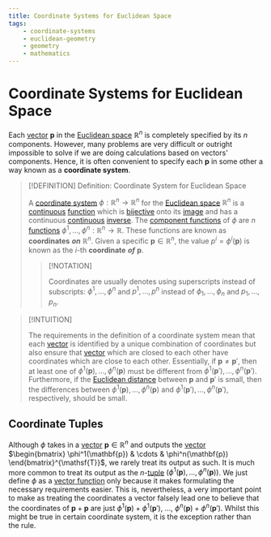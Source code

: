 ```yaml
---
title: Coordinate Systems for Euclidean Space
tags:
    - coordinate-systems
    - euclidean-geometry
    - geometry
    - mathematics
---
```


# Coordinate Systems for Euclidean Space

Each [vector](../../../../Algebra/Linear%20Algebra/Matrices/Row%20and%20Column%20Vectors/Real%20Vectors/Real%20Vector.md) $\mathbf{p}$ in the [Euclidean space](../../../../Analysis/Real%20Analysis/The%20Topology%20of%20Euclidean%20Space.md) $\mathbb{R}^n$ is completely specified by its $n$ components. However, many problems are very difficult or outright impossible to solve if we are doing calculations based on vectors' components. Hence, it is often convenient to specify each $\mathbf{p}$ in some other a way known as a **coordinate system**.

>[!DEFINITION] Definition: Coordinate System for Euclidean Space
>
>A [coordinate system](../../../Manifolds/Coordinate%20Systems/index.md) $\phi: \mathbb{R}^n \to \mathbb{R}^n$ for the [Euclidean space](../../../../Analysis/Real%20Analysis/The%20Topology%20of%20Euclidean%20Space.md) $\mathbb{R}^n$ is a [continuous](../../../../Analysis/Real%20Analysis/Real%20Vector%20Functions/Continuity%20of%20Real%20Vector%20Functions.md) [function](../../../../Analysis/Real%20Analysis/Real%20Vector%20Functions/Vector%20Fields/Real%20Vector%20Field.md) which is [bijective](../../../../Analysis/Functions/Types%20of%20Functions/Bijection.md) onto its [image](../../../../Analysis/Functions/Functions.md) and has a continuous [continuous](../../../../Analysis/Real%20Analysis/Real%20Vector%20Functions/Continuity%20of%20Real%20Vector%20Functions.md) [inverse](../../../../Analysis/Functions/Types%20of%20Functions/Injection.md). The [component functions](../../../../Analysis/Real%20Analysis/Real%20Vector%20Functions/Real%20Vector%20Function.md) of $\phi$ are $n$ [functions](../../../../Analysis/Real%20Analysis/Real%20Vector%20Functions/Scalar%20Fields/Real%20Scalar%20Field.md) $\phi^1, \dotsc, \phi^n: \mathbb{R}^n \to \mathbb{R}$. These functions are known as **coordinates** ***on*** $\mathbb{R}^n$. Given a specific $\mathbf{p} \in \mathbb{R}^n$, the value $p^i = \phi^i (\mathbf{p})$ is known as the $i$-th **coordinate** ***of*** $\mathbf{p}$.
>
>>[!NOTATION]
>>
>>Coordinates are usually denotes using superscripts instead of subscripts: $\phi^1, \dotsc, \phi^n$ and $p^1, \dotsc, p^n$ instead of $\phi_1, \dotsc, \phi_n$ and $p_1, \dotsc, p_n$.
>>
>

>[!INTUITION]
>
>The requirements in the definition of a coordinate system mean that each [vector](../../../../Algebra/Linear%20Algebra/Matrices/Row%20and%20Column%20Vectors/Real%20Vectors/Real%20Vector.md) is identified by a unique combination of coordinates but also ensure that [vector](../../../../Algebra/Linear%20Algebra/Matrices/Row%20and%20Column%20Vectors/Real%20Vectors/Real%20Vector.md) which are closed to each other have coordinates which are close to each other. Essentially, if $\mathbf{p} \ne \mathbf{p}'$, then at least one of $\phi^1(\mathbf{p}), \dotsc, \phi^n(\mathbf{p})$ must be different from $\phi^1(\mathbf{p}'), \dotsc, \phi^n(\mathbf{p}')$. Furthermore, if the [Euclidean distance](../../../../Algebra/Linear%20Algebra/Vector%20Spaces/Inner%20Product%20Spaces/Euclidean%20Distance.md) between $\mathbf{p}$ and $\mathbf{p}'$ is small, then the differences between $\phi^1(\mathbf{p}), \dotsc, \phi^n(\mathbf{p})$ and $\phi^1(\mathbf{p}'), \dotsc, \phi^n(\mathbf{p}')$, respectively, should be small.
>

## Coordinate Tuples

Although $\phi$ takes in a [vector](../../../../Algebra/Linear%20Algebra/Matrices/Row%20and%20Column%20Vectors/Real%20Vectors/Real%20Vector.md) $\mathbf{p} \in \mathbb{R}^n$ and outputs the [vector](../../../../Algebra/Linear%20Algebra/Matrices/Row%20and%20Column%20Vectors/Real%20Vectors/Real%20Vector.md) $\begin{bmatrix} \phi^1(\mathbf{p}) & \cdots & \phi^n(\mathbf{p}) \end{bmatrix}^{\mathsf{T}}$, we rarely treat its output as such. It is much more common to treat its output as the $n$-[tuple](../../../../Set%20Theory/Tuples.md) $(\phi^1 (\mathbf{p}), \dotsc, \phi^n (\mathbf{p}))$. We just define $\phi$ as a [vector function](../../../../Analysis/Real%20Analysis/Real%20Vector%20Functions/Vector%20Fields/Real%20Vector%20Field.md) only because it makes formulating the necessary requirements easier. This is, nevertheless, a very important point to make as treating the coordinates a vector falsely lead one to believe that the coordinates of $\mathbf{p} + \mathbf{p}$ are just $\phi^1(\mathbf{p}) + \phi^1 (\mathbf{p}')$, $\dotsc$, $\phi^n (\mathbf{p}) + \phi^n (\mathbf{p}')$. Whilst this might be true in certain coordinate system, it is the exception rather than the rule.

